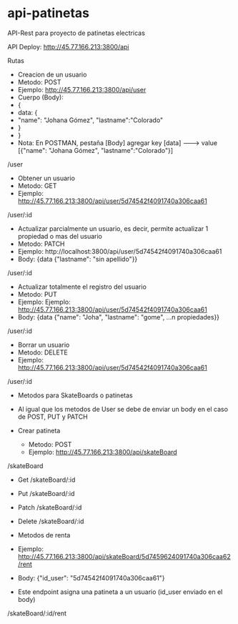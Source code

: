 # api-patinetas

API-Rest para proyecto de patinetas electricas

API Deploy: http://45.77.166.213:3800/api

Rutas

 * Creacion de un usuario
 * Metodo: POST
 * Ejemplo: http://45.77.166.213:3800/api/user
 * Cuerpo (Body): 
 * {
 *  data:  {
 *    "name": "Johana Gómez", "lastname":"Colorado"
 *  }
 * }
 * Nota: En POSTMAN, pestaña [Body] agregar key [data] ---> value [{"name": "Johana Gómez", "lastname":"Colorado"}]
 
/user



 * Obtener un usuario
 * Metodo: GET
 * Ejemplo: http://45.77.166.213:3800/api/user/5d74542f4091740a306caa61

/user/:id


 * Actualizar parcialmente un usuario, es decir, permite actualizar 1 propiedad o mas del usuario
 * Metodo: PATCH
 * Ejemplo: http://localhost:3800/api/user/5d74542f4091740a306caa61
 * Body: {data {"lastname": "sin apellido"}}

/user/:id


 * Actualizar totalmente el registro del usuario
 * Metodo: PUT
 * Ejemplo: Ejemplo: http://45.77.166.213:3800/api/user/5d74542f4091740a306caa61
 * Body: {data {"name": "Joha", "lastname": "gome", ...n propiedades}}

/user/:id


 * Borrar un usuario
 * Metodo: DELETE
 * Ejemplo:  http://45.77.166.213:3800/api/user/5d74542f4091740a306caa61

/user/:id


* Metodos para SkateBoards o patinetas 
* Al igual que los metodos de User se debe de enviar un body en el caso de POST, PUT y PATCH

* Crear patineta
  * Metodo: POST
  * Ejemplo: http://45.77.166.213:3800/api/skateBoard

/skateBoard


 * Get
/skateBoard/:id


 * Put
/skateBoard/:id


 * Patch
/skateBoard/:id


 * Delete
/skateBoard/:id


 * Metodos de renta
 * Ejemplo: http://45.77.166.213:3800/api/skateBoard/5d7459624091740a306caa62/rent
 * Body:  {"id_user": "5d74542f4091740a306caa61"}
 * Este endpoint asigna una patineta a un usuario (id_user enviado en el body)

/skateBoard/:id/rent
